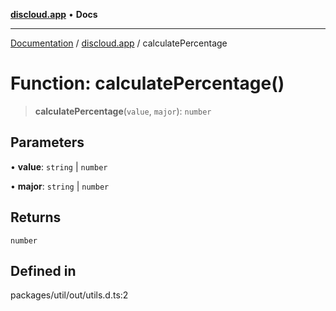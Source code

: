 [**discloud.app**](../README.md) • **Docs**

***

[Documentation](../../packages.md) / [discloud.app](../README.md) / calculatePercentage

# Function: calculatePercentage()

> **calculatePercentage**(`value`, `major`): `number`

## Parameters

• **value**: `string` \| `number`

• **major**: `string` \| `number`

## Returns

`number`

## Defined in

packages/util/out/utils.d.ts:2
